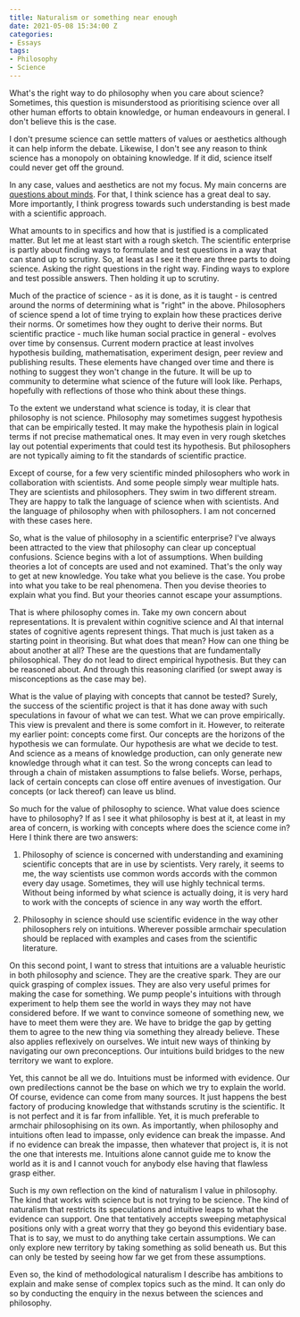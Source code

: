 ```yaml
---
title: Naturalism or something near enough
date: 2021-05-08 15:34:00 Z
categories:
- Essays
tags:
- Philosophy
- Science
---
```


What's the right way to do philosophy when you care about science? Sometimes, this question is misunderstood as prioritising science over all other human efforts to obtain knowledge, or human endeavours in general. I don't believe this is the case. 

I don't presume science can settle matters of values or aesthetics although it can help inform the debate. Likewise, I don't see any reason to think science has a monopoly on obtaining knowledge. If it did, science itself could never get off the ground. 

In any case, values and aesthetics are not my focus. My main concerns are [questions about minds](https://blog.srazavi.com/essays/journal/2021/05/05/thinking-about-aboutness.html). For that, I think science has a great deal to say. More importantly, I think progress towards such understanding is best made with a scientific approach. 

What amounts to in specifics and how that is justified is a complicated matter. But let me at least start with a rough sketch. The scientific enterprise is partly about finding ways to formulate and test questions in a way that can stand up to scrutiny. So, at least as I see it there are three parts to doing science. Asking the right questions in the right way. Finding ways to explore and test possible answers. Then holding it up to scrutiny. 

Much of the practice of science - as it is done, as it is taught - is centred around the norms of determining what is "right" in the above. Philosophers of science spend a lot of time trying to explain how these practices derive their norms. Or sometimes how they ought to derive their norms. But scientific practice - much like human social practice in general - evolves over time by consensus. Current modern practice at least involves hypothesis building, mathematisation, experiment design, peer review and publishing results. These elements have changed over time and there is nothing to suggest they won't change in the future. It will be up to community to determine what science of the future will look like. Perhaps, hopefully with reflections of those who think about these things.

To the extent we understand what science is today, it is clear that philosophy is not science. Philosophy may sometimes suggest hypothesis that can be empirically tested. It may make the hypothesis plain in logical terms if not precise mathematical ones. It may even in very rough sketches lay out potential experiments that could test its hypothesis. But philosophers are not typically aiming to fit the standards of scientific practice. 

Except of course, for a few very scientific minded philosophers who work in collaboration with scientists. And some people simply wear multiple hats. They are scientists and philosophers. They swim in two different stream. They are happy to talk the language of science when with scientists. And the language of philosophy when with philosophers. I am not concerned with these cases here.

So, what is the value of philosophy in a scientific enterprise? I've always been attracted to the view that philosophy can clear up conceptual confusions. Science begins with a lot of assumptions. When building theories a lot of concepts are used and not examined. That's the only way to get at new knowledge. You take what you believe is the case. You probe into what you take to be real phenomena. Then you devise theories to explain what you find. But your theories cannot escape your assumptions. 

That is where philosophy comes in. Take my own concern about representations. It is prevalent within cognitive science and AI that internal states of cognitive agents represent things. That much is just taken as a starting point in theorising. But what does that mean? How can one thing be about another at all? These are the questions that are fundamentally philosophical. They do not lead to direct empirical hypothesis. But they can be reasoned about. And through this reasoning clarified (or swept away is misconceptions as the case may be).

What is the value of playing with concepts that cannot be tested? Surely, the success of the scientific project is that it has done away with such speculations in favour of what we can test. What we can prove empirically. This view is prevalent and there is some comfort in it. However, to reiterate my earlier point: concepts come first. Our concepts are the horizons of the hypothesis we can formulate. Our hypothesis are what we decide to test. And science as a means of knowledge production, can only generate new knowledge through what it can test. So the wrong concepts can lead to through a chain of mistaken assumptions to false beliefs. Worse, perhaps, lack of certain concepts can close off entire avenues of investigation. Our concepts (or lack thereof) can leave us blind.

So much for the value of philosophy to science. What value does science have to philosophy? If as I see it what philosophy is best at it, at least in my area of concern, is working with concepts where does the science come in? Here I think there are two answers:

1. Philosophy of science is concerned with understanding and examining scientific concepts that are in use by scientists. Very rarely, it seems to me, the way scientists use common words accords with the common every day usage. Sometimes, they will use highly technical terms. Without being informed by what science is actually doing, it is very hard to work with the concepts of science in any way worth the effort.

2. Philosophy in science should use scientific evidence in the way other philosophers rely on intuitions. Wherever possible armchair speculation should be replaced with examples and cases from the scientific literature.

On this second point, I want to stress that intuitions are a valuable heuristic in both philosophy and science. They are the creative spark. They are our quick grasping of complex issues. They are also very useful primes for making the case for something. We pump people's intuitions with through experiment to help them see the world in ways they may not have considered before. If we want to convince someone of something new, we have to meet them were they are. We have to bridge the gap by getting them to agree to the new thing via something they already believe. These also applies reflexively on ourselves. We intuit new ways of thinking by navigating our own preconceptions. Our intuitions build bridges to the new territory we want to explore. 

Yet, this cannot be all we do. Intuitions must be informed with evidence. Our own predilections cannot be the base on which we try to explain the world. Of course, evidence can come from many sources. It just happens the best factory of producing knowledge that withstands scrutiny is the scientific. It is not perfect and it is far from infallible. Yet, it is much preferable to armchair philosophising on its own. As importantly, when philosophy and intuitions often lead to impasse, only evidence can break the impasse. And if no evidence can break the impasse, then whatever that project is, it is not the one that interests me. Intuitions alone cannot guide me to know the world as it is and I cannot vouch for anybody else having that flawless grasp either.

Such is my own reflection on the kind of naturalism I value in philosophy. The kind that works with science but is not trying to be science. The kind of naturalism that restricts its speculations and intuitive leaps to what the evidence can support. One that tentatively accepts sweeping metaphysical positions only with a great worry that they go beyond this evidentiary base. That is to say, we must to do anything take certain assumptions. We can only explore new territory by taking something as solid beneath us. But this can only be tested by seeing how far we get from these assumptions. 

Even so, the kind of methodological naturalism I describe has ambitions to explain and make sense of complex topics such as the mind. It can only do so by conducting the enquiry in the nexus between the sciences and philosophy.